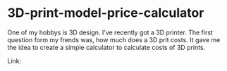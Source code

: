 # 3D-print-model-price-calculator


One of my hobbys is 3D design. I've recently got a 3D printer. The first question form my frends was, how much does a 3D prit costs. It gave me the idea to create a simple calculator to calculate costs of 3D prints.

Link: 
